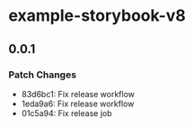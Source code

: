 # example-storybook-v8

## 0.0.1

### Patch Changes

- 83d6bc1: Fix release workflow
- 1eda9a6: Fix release workflow
- 01c5a94: Fix release job
